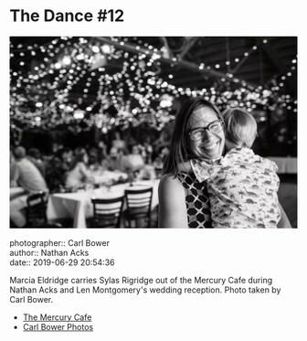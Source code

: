 # The Dance #12

![Marcia Eldridge carries Sylas Rigridge out of the Mercury Cafe](assets/2019-06-29-set-4-the-dance-12.webp)

photographer:: Carl Bower  
author:: Nathan Acks  
date:: 2019-06-29 20:54:36

Marcia Eldridge carries Sylas Rigridge out of the Mercury Cafe during Nathan Acks and Len Montgomery's wedding reception. Photo taken by Carl Bower.

* [The Mercury Cafe](http://mercurycafe.com)
* [Carl Bower Photos](https://carlbowerphotos.com)
